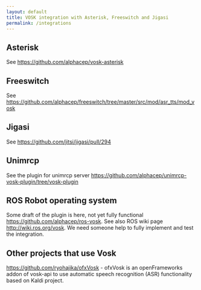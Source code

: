 ```yaml
---
layout: default
title: VOSK integration with Asterisk, Freeswitch and Jigasi
permalink: /integrations
---
```


## Asterisk

See <https://github.com/alphacep/vosk-asterisk>

## Freeswitch

See <https://github.com/alphacep/freeswitch/tree/master/src/mod/asr_tts/mod_vosk>

## Jigasi

See <https://github.com/jitsi/jigasi/pull/294>

## Unimrcp

See the plugin for unimrcp server <https://github.com/alphacep/unimrcp-vosk-plugin/tree/vosk-plugin>

## ROS Robot operating system

Some draft of the plugin is here, not yet fully functional
<https://github.com/alphacep/ros-vosk>. See also ROS wiki page
<http://wiki.ros.org/vosk>. We need someone help to fully implement and
test the integration.

## Other projects that use Vosk

<https://github.com/ryohajika/ofxVosk> - ofxVosk is an openFrameworks addon of vosk-api to use automatic speech recognition (ASR) functionality based on Kaldi project.